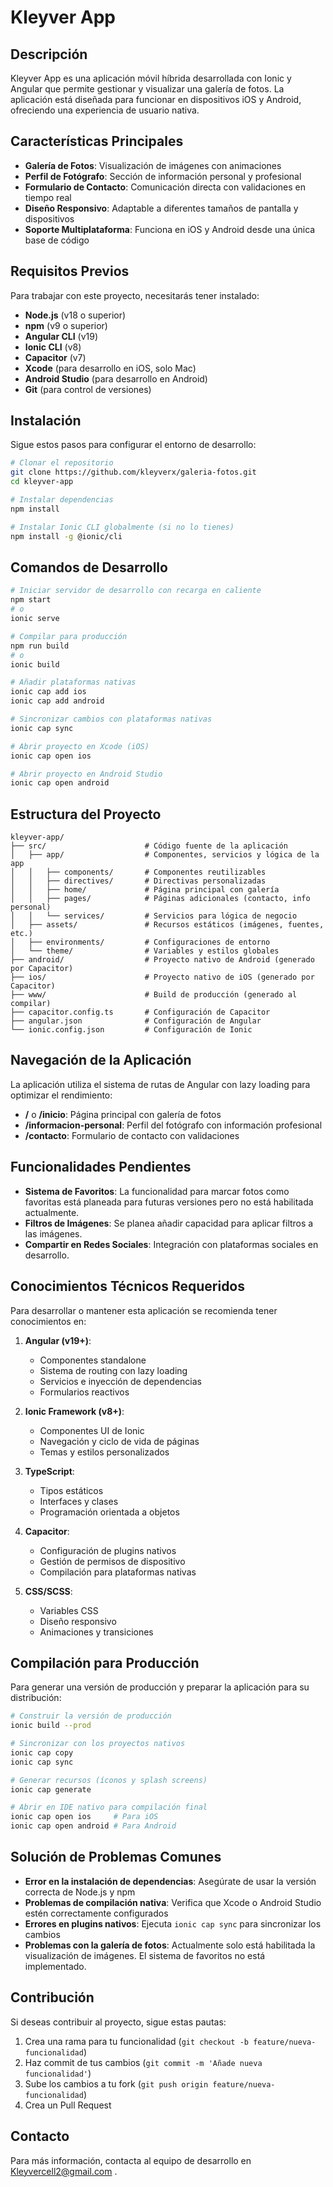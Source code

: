 # Kleyver App

## Descripción

Kleyver App es una aplicación móvil híbrida desarrollada con Ionic y Angular que permite gestionar y visualizar una galería de fotos. La aplicación está diseñada para funcionar en dispositivos iOS y Android, ofreciendo una experiencia de usuario nativa.

## Características Principales

- **Galería de Fotos**: Visualización de imágenes con animaciones
- **Perfil de Fotógrafo**: Sección de información personal y profesional
- **Formulario de Contacto**: Comunicación directa con validaciones en tiempo real
- **Diseño Responsivo**: Adaptable a diferentes tamaños de pantalla y dispositivos
- **Soporte Multiplataforma**: Funciona en iOS y Android desde una única base de código

## Requisitos Previos

Para trabajar con este proyecto, necesitarás tener instalado:

- **Node.js** (v18 o superior)
- **npm** (v9 o superior)
- **Angular CLI** (v19)
- **Ionic CLI** (v8)
- **Capacitor** (v7)
- **Xcode** (para desarrollo en iOS, solo Mac)
- **Android Studio** (para desarrollo en Android)
- **Git** (para control de versiones)

## Instalación

Sigue estos pasos para configurar el entorno de desarrollo:

```bash
# Clonar el repositorio
git clone https://github.com/kleyverx/galeria-fotos.git
cd kleyver-app

# Instalar dependencias
npm install

# Instalar Ionic CLI globalmente (si no lo tienes)
npm install -g @ionic/cli
```

## Comandos de Desarrollo

```bash
# Iniciar servidor de desarrollo con recarga en caliente
npm start
# o
ionic serve

# Compilar para producción
npm run build
# o
ionic build

# Añadir plataformas nativas
ionic cap add ios
ionic cap add android

# Sincronizar cambios con plataformas nativas
ionic cap sync

# Abrir proyecto en Xcode (iOS)
ionic cap open ios

# Abrir proyecto en Android Studio
ionic cap open android
```

## Estructura del Proyecto

```
kleyver-app/
├── src/                      # Código fuente de la aplicación
│   ├── app/                  # Componentes, servicios y lógica de la app
│   │   ├── components/       # Componentes reutilizables
│   │   ├── directives/       # Directivas personalizadas
│   │   ├── home/             # Página principal con galería
│   │   ├── pages/            # Páginas adicionales (contacto, info personal)
│   │   └── services/         # Servicios para lógica de negocio
│   ├── assets/               # Recursos estáticos (imágenes, fuentes, etc.)
│   ├── environments/         # Configuraciones de entorno
│   └── theme/                # Variables y estilos globales
├── android/                  # Proyecto nativo de Android (generado por Capacitor)
├── ios/                      # Proyecto nativo de iOS (generado por Capacitor)
├── www/                      # Build de producción (generado al compilar)
├── capacitor.config.ts       # Configuración de Capacitor
├── angular.json              # Configuración de Angular
└── ionic.config.json         # Configuración de Ionic
```

## Navegación de la Aplicación

La aplicación utiliza el sistema de rutas de Angular con lazy loading para optimizar el rendimiento:

- **/** o **/inicio**: Página principal con galería de fotos
- **/informacion-personal**: Perfil del fotógrafo con información profesional
- **/contacto**: Formulario de contacto con validaciones

## Funcionalidades Pendientes

- **Sistema de Favoritos**: La funcionalidad para marcar fotos como favoritas está planeada para futuras versiones pero no está habilitada actualmente.
- **Filtros de Imágenes**: Se planea añadir capacidad para aplicar filtros a las imágenes.
- **Compartir en Redes Sociales**: Integración con plataformas sociales en desarrollo.

## Conocimientos Técnicos Requeridos

Para desarrollar o mantener esta aplicación se recomienda tener conocimientos en:

1. **Angular (v19+)**:
   - Componentes standalone
   - Sistema de routing con lazy loading
   - Servicios e inyección de dependencias
   - Formularios reactivos

2. **Ionic Framework (v8+)**:
   - Componentes UI de Ionic
   - Navegación y ciclo de vida de páginas
   - Temas y estilos personalizados

3. **TypeScript**:
   - Tipos estáticos
   - Interfaces y clases
   - Programación orientada a objetos

4. **Capacitor**:
   - Configuración de plugins nativos
   - Gestión de permisos de dispositivo
   - Compilación para plataformas nativas

5. **CSS/SCSS**:
   - Variables CSS
   - Diseño responsivo
   - Animaciones y transiciones

## Compilación para Producción

Para generar una versión de producción y preparar la aplicación para su distribución:

```bash
# Construir la versión de producción
ionic build --prod

# Sincronizar con los proyectos nativos
ionic cap copy
ionic cap sync

# Generar recursos (íconos y splash screens)
ionic cap generate

# Abrir en IDE nativo para compilación final
ionic cap open ios     # Para iOS
ionic cap open android # Para Android
```

## Solución de Problemas Comunes

- **Error en la instalación de dependencias**: Asegúrate de usar la versión correcta de Node.js y npm
- **Problemas de compilación nativa**: Verifica que Xcode o Android Studio estén correctamente configurados
- **Errores en plugins nativos**: Ejecuta `ionic cap sync` para sincronizar los cambios
- **Problemas con la galería de fotos**: Actualmente solo está habilitada la visualización de imágenes. El sistema de favoritos no está implementado.

## Contribución

Si deseas contribuir al proyecto, sigue estas pautas:

1. Crea una rama para tu funcionalidad (`git checkout -b feature/nueva-funcionalidad`)
2. Haz commit de tus cambios (`git commit -m 'Añade nueva funcionalidad'`)
3. Sube los cambios a tu fork (`git push origin feature/nueva-funcionalidad`)
4. Crea un Pull Request



## Contacto

Para más información, contacta al equipo de desarrollo en Kleyvercell2@gmail.com .
